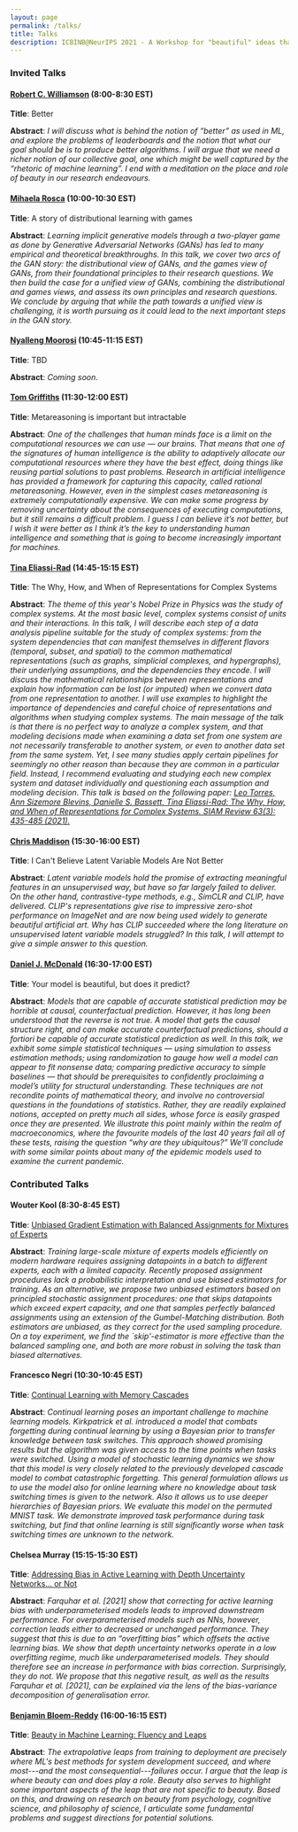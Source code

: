 ```yaml
---
layout: page
permalink: /talks/
title: Talks
description: ICBINB@NeurIPS 2021 - A Workshop for "beautiful" ideas that *should* have worked
---
```


### Invited Talks

#### [Robert C. Williamson](https://uni-tuebingen.de/en/research/core-research/cluster-of-excellence-machine-learning/research/research/cluster-research-groups/professorships/foundations-of-machine-learning-systems/) (8:00-8:30 EST)

**Title**: Better

**Abstract**: *I will discuss what is behind the notion of “better” as used in ML, and explore the problems of leaderboards and the notion that what our goal should be is to produce better algorithms. I will argue that we need a richer notion of our collective goal, one which might be well captured by the “rhetoric of machine learning”. I end with a meditation on the place and role of beauty in our research endeavours.*

#### [Mihaela Rosca](http://elarosca.net/) (10:00-10:30 EST)

**Title**: A story of distributional learning with games

**Abstract**: *Learning implicit generative models through a two-player game as done by Generative Adversarial Networks (GANs) has led to many empirical and theoretical breakthroughs. In this talk, we cover two arcs of the GAN story: the distributional view of GANs, and the games view of GANs, from their foundational principles to their research questions. We then build the case for a unified view of GANs, combining the distributional and games views, and assess its own principles and research questions. We conclude by arguing that while the path towards a unified view is challenging, it is worth pursuing as it could lead to the next important steps in the GAN story.*

#### [Nyalleng Moorosi](https://twitter.com/nunuska?lang=en) (10:45-11:15 EST)

**Title**: TBD

**Abstract**: *Coming soon*.

#### [Tom Griffiths](https://cocosci.princeton.edu/tom/index.php) (11:30-12:00 EST)

**Title**: Metareasoning is important but intractable

**Abstract**: *One of the challenges that human minds face is a limit on the computational resources we can use — our brains. That means that one of the signatures of human intelligence is the ability to adaptively allocate our computational resources where they have the best effect, doing things like reusing partial solutions to past problems. Research in artificial intelligence has provided a framework for capturing this capacity, called rational metareasoning. However, even in the simplest cases metareasoning is extremely computationally expensive. We can make some progress by removing uncertainty about the consequences of executing computations, but it still remains a difficult problem. I guess I can believe it’s not better, but I wish it were better as I think it’s the key to understanding human intelligence and something that is going to become increasingly important for machines.*


#### [Tina Eliassi-Rad](http://eliassi.org/) (14:45-15:15 EST)

**Title**: The Why, How, and When of Representations for Complex Systems

**Abstract**: *The theme of this year's Nobel Prize in Physics was the study of complex systems. At the most basic level, complex systems consist of units and their interactions. In this talk, I will describe each step of a data analysis pipeline suitable for the study of complex systems: from the system dependencies that can manifest themselves in different flavors (temporal, subset, and spatial) to the common mathematical representations (such as graphs, simplicial complexes, and hypergraphs), their underlying assumptions, and the dependencies they encode. I will discuss the mathematical relationships between representations and explain how information can be lost (or imputed) when we convert data from one representation to another. I will use examples to highlight the importance of dependencies and careful choice of representations and algorithms when studying complex systems. The main message of the talk is that there is no perfect way to analyze a complex system, and that modeling decisions made when examining a data set from one system are not necessarily transferable to another system, or even to another data set from the same system. Yet, I see many studies apply certain pipelines for seemingly no other reason than because they are common in a particular field. Instead, I recommend evaluating and studying each new complex system and dataset individually and questioning each assumption and modeling decision. This talk is based on the following paper: [Leo Torres, Ann Sizemore Blevins, Danielle S. Bassett, Tina Eliassi-Rad: The Why, How, and When of Representations for Complex Systems. SIAM Review 63(3): 435-485 (2021).](https://doi.org/10.1137/20M1355896)*

#### [Chris Maddison](http://www.cs.toronto.edu/~cmaddis/) (15:30-16:00 EST)

**Title**: I Can't Believe Latent Variable Models Are Not Better

**Abstract**: *Latent variable models hold the promise of extracting meaningful features in an unsupervised way, but have so far largely failed to deliver. On the other hand, contrastive-type methods, e.g., SimCLR and CLIP, have delivered. CLIP's representations give rise to impressive zero-shot performance on ImageNet and are now being used widely to generate beautiful artificial art. Why has CLIP succeeded where the long literature on unsupervised latent variable models struggled? In this talk, I will attempt to give a simple answer to this question.*


#### [Daniel J. McDonald](https://dajmcdon.github.io/) (16:30-17:00 EST)

**Title**: Your model is beautiful, but does it predict?

**Abstract**: *Models that are capable of accurate statistical prediction may be horrible at causal, counterfactual prediction. However, it has long been understood that the reverse is not true. A model that gets the causal structure right, and can make accurate counterfactual predictions, should a fortiori be capable of accurate statistical prediction as well. In this talk, we exhibit some simple statistical techniques — using simulation to assess estimation methods; using randomization to gauge how well a model can appear to fit nonsense data; comparing predictive accuracy to simple baselines — that should be prerequisites to confidently proclaiming a model’s utility for structural understanding. These techniques are not recondite points of mathematical theory, and involve no controversial questions in the foundations of statistics. Rather, they are readily explained notions, accepted on pretty much all sides, whose force is easily grasped once they are presented. We illustrate this point mainly within the realm of macroeconomics, where the favourite models of the last 40 years fail all of these tests, raising the question “why are they ubiquitous?” We’ll conclude with some similar points about many of the epidemic models used to examine the current pandemic.*



### Contributed Talks

####  Wouter Kool (8:30-8:45 EST)

**Title**: [Unbiased Gradient Estimation with Balanced Assignments for Mixtures of Experts](https://openreview.net/forum?id=Hvfva7l1tcj)

**Abstract**: *Training large-scale mixture of experts models efficiently on modern hardware requires assigning datapoints in a batch to different experts, each with a limited capacity. Recently proposed assignment procedures lack a probabilistic interpretation and use biased estimators for training. As an alternative, we propose two unbiased estimators based on principled stochastic assignment procedures: one that skips datapoints which exceed expert capacity, and one that samples perfectly balanced assignments using an extension of the Gumbel-Matching distribution. Both estimators are unbiased, as they correct for the used sampling procedure. On a toy experiment, we find the `skip'-estimator is more effective than the balanced sampling one, and both are more robust in solving the task than biased alternatives.*

#### Francesco Negri (10:30-10:45 EST)

**Title**: [Continual Learning with Memory Cascades](https://openreview.net/forum?id=E1xIZf0E7qr)

**Abstract**: *Continual learning poses an important challenge to machine learning models. Kirkpatrick et al. introduced a model that combats forgetting during continual learning by using a Bayesian prior to transfer knowledge between task switches. This approach showed promising results but the algorithm was given access to the time points when tasks were switched. Using a model of stochastic learning dynamics we show that this model is very closely related to the previously developed cascade model to combat catastrophic forgetting. This general formulation allows us to use the model also for online learning where no knowledge about task switching times is given to the network. Also it allows us to use deeper hierarchies of Bayesian priors. We evaluate this model on the permuted MNIST task. We demonstrate improved task performance during task switching, but find that online learning is still significantly worse when task switching times are unknown to the network.*


#### Chelsea Murray (15:15-15:30 EST)

**Title**: [Addressing Bias in Active Learning with Depth Uncertainty Networks... or Not](https://openreview.net/forum?id=gVi-oIwRIks)

**Abstract**: *Farquhar et al. [2021] show that correcting for active learning bias with underparameterised models leads to improved downstream performance. For overparameterised models such as NNs, however, correction leads either to decreased or unchanged performance. They suggest that this is due to an “overfitting bias” which offsets the active learning bias. We show that depth uncertainty networks operate in a low overfitting regime, much like underparameterised models. They should therefore see an increase in performance with bias correction. Surprisingly, they do not. We propose that this negative result, as well as the results Farquhar et al. [2021], can be explained via the lens of the bias-variance decomposition of generalisation error.*


#### [Benjamin Bloem-Reddy](https://www.stat.ubc.ca/~benbr/) (16:00-16:15 EST)

**Title**: [Beauty in Machine Learning: Fluency and Leaps](https://openreview.net/forum?id=t_yk349a9Ec)

**Abstract**: *The extrapolative leaps from training to deployment are precisely where ML's best methods for system development succeed, and where most---and the most consequential---failures occur. I argue that the leap is where beauty can and does play a role. Beauty also serves to highlight some important aspects of the leap that are not specific to beauty. Based on this, and drawing on research on beauty from psychology, cognitive science, and philosophy of science, I articulate some fundamental problems and suggest directions for potential solutions.*



